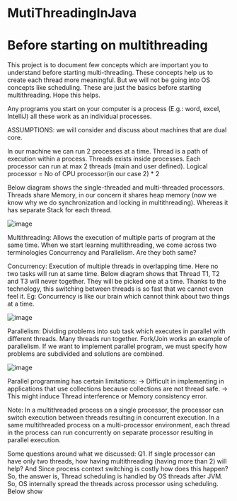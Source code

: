 # MutiThreadingInJava
# Before starting on multithreading

This project is to document few concepts which are important you to understand before starting multi-threading. These concepts help us to create each thread more meaningful. But we will not be going into OS concepts like scheduling. These are just the basics before starting multithreading. Hope this helps.

Any programs you start on your computer is a process (E.g.: word, excel, IntelliJ) all these work as an individual processes.

ASSUMPTIONS: we will consider and discuss about machines that are dual core.

In our machine we can run 2 processes at a time. Thread is a path of execution within a process. Threads exists inside processes. Each processor can run at max 2 threads (main and user defined).
Logical processor = No of CPU processor(in our case 2) * 2

Below diagram shows the single-threaded and multi-threaded processors.
Threads share Memory, in our concern it shares heap memory (now we know why we do synchronization and locking in multithreading). Whereas it has separate Stack for each thread. 

![image](https://user-images.githubusercontent.com/38125917/214294472-0f743313-cfd6-4dbf-85bc-acf50720197e.png)

Multithreading: Allows the execution of multiple parts of program at the same time.
When we start learning multithreading, we come across two terminologies Concurrency and Parallelism. Are they both same?

Concurrency: Execution of multiple threads in overlapping time.  Here no two tasks will run at same time. Below diagram shows that Thread T1, T2 and T3 will never together. They will be picked one at a time. Thanks to the technology, this switching between threads is so fast that we cannot even feel it.
Eg: Concurrency is like our brain which cannot think about two things at a time.

![image](https://user-images.githubusercontent.com/38125917/214297888-f868fed6-390c-420a-bc0d-b7abcba2c318.png)

Parallelism: Dividing problems into sub task which executes in parallel with different threads. Many threads run together. Fork/Join works an example of parallelism.
If we want to implement parallel program, we must specify how problems are subdivided and solutions are combined.

![image](https://user-images.githubusercontent.com/38125917/214298005-46e389b0-9e54-4aba-9ebc-c7b95b7ede3d.png)

Parallel programming has certain limitations:
-> Difficult in implementing in applications that use collections because collections are not thread safe.
-> This might induce Thread interference or Memory consistency error.

Note: In a multithreaded process on a single processor, the processor can switch execution between threads resulting in concurrent execution.
In a same multithreaded process on a multi-processor environment, each thread in the process can run concurrently on separate processor resulting in parallel execution. 

Some questions around what we discussed:
Q1. If single processor can have only two threads, how having multithreading (having more than 2) will help? And Since process context switching is costly how does this happen?
So, the answer is, Thread scheduling is handled by OS threads after JVM. So, OS internally spread the threads across processor using scheduling. Below show
